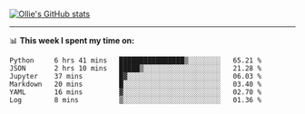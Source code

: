 <!--
**icedpanda/icedpanda** is a ✨ _special_ ✨ repository because its `README.md` (this file) appears on your GitHub profile.

Here are some ideas to get you started:

- 🔭 I’m currently working on ...
- 🌱 I’m currently learning ...
- 👯 I’m looking to collaborate on ...
- 🤔 I’m looking for help with ...
- 💬 Ask me about ...
- 📫 How to reach me: ...
- 😄 Pronouns: ...
- ⚡ Fun fact: ...
-->
[![Ollie's GitHub stats](https://github-readme-stats-icedpanda.vercel.app/api?username=icedpanda&count_private=true&show_icons=true)](https://github.com/icedpanda)

---
📊 **This week I spent my time on:**
<!--START_SECTION:waka-->

```text
Python     6 hrs 41 mins   ████████████████▒░░░░░░░░   65.21 %
JSON       2 hrs 10 mins   █████▒░░░░░░░░░░░░░░░░░░░   21.28 %
Jupyter    37 mins         █▓░░░░░░░░░░░░░░░░░░░░░░░   06.03 %
Markdown   20 mins         █░░░░░░░░░░░░░░░░░░░░░░░░   03.40 %
YAML       16 mins         ▓░░░░░░░░░░░░░░░░░░░░░░░░   02.70 %
Log        8 mins          ▒░░░░░░░░░░░░░░░░░░░░░░░░   01.36 %
```

<!--END_SECTION:waka-->

